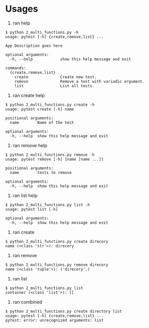 # Usages

1. ran help
```shell script
$ python 2_multi_functions.py -h
usage: pytest [-h] {create,remove,list} ...

App Description goes here

optional arguments:
  -h, --help            show this help message and exit

commands:
  {create,remove,list}
    create              Create new test.
    remove              Remove a test with variadic argument.
    list                List all tests.
```

1. ran create help
```shell script
$ python 2_multi_functions.py create -h
usage: pytest create [-h] name

positional arguments:
  name        Name of the test

optional arguments:
  -h, --help  show this help message and exit
```

1. ran remove help
```shell script
$ python 2_multi_functions.py remove -h
usage: pytest remove [-h] [name [name ...]]

positional arguments:
  name        tests to remove

optional arguments:
  -h, --help  show this help message and exit
```

1. ran list help
```shell script
$ python 2_multi_functions.py list -h
usage: pytest list [-h]

optional arguments:
  -h, --help  show this help message and exit
```


1. ran create
```shell script
$ python 2_multi_functions.py create direcory
name (<class 'str'>): direcory
```


1. ran remove
```shell script
$ python 2_multi_functions.py remove direcory
name (<class 'tuple'>): ('direcory',)
```


1. ran list
```shell script
$ python 2_multi_functions.py list
container (<class 'list'>): []
```

1. ran combined
```shell script
$ python 2_multi_functions.py create directory list
usage: pytest [-h] {create,remove,list} ...
pytest: error: unrecognized arguments: list
```
